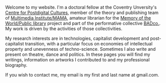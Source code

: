 <!--
.. title: .
-->

Welcome to my website. I'm a doctoral fellow at the Coventry Unversity's [Centre for Postdigital Cultures](http://www.coventry.ac.uk/research/areas-of-research/postdigital-cultures/), member of the theory and publishing team of [Multimedia Institute/MAMA](http://www.mi2.hr/en/), amateur librarian for the [Memory of the World/Public library](https://memoryoftheworld.org/) project and part of the performative collective [BADco.](http://badco.hr/). My work is driven by the activities of those collectivities.

My research interests are in technologies, capitalist development and post-capitalist transition, with a particular focus on economies of intellectual property and unevenness of techno-science. Sometimes I also write and present on theatre, dance and politics. In these pages you will find my writings, information on artworks I contributed to and my professional biography.

If you wish to contact me, my email is my first and last name at gmail.com.
